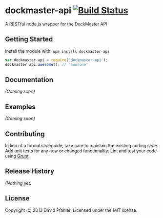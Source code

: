 # dockmaster-api [![Build Status](https://secure.travis-ci.org/excellenteasy/dockmaster-api.png?branch=master)](http://travis-ci.org/excellenteasy/dockmaster-api)

A RESTful node.js wrapper for the DockMaster API

## Getting Started
Install the module with: `npm install dockmaster-api`

```javascript
var dockmaster-api = require('dockmaster-api');
dockmaster-api.awesome(); // "awesome"
```

## Documentation
_(Coming soon)_

## Examples
_(Coming soon)_

## Contributing
In lieu of a formal styleguide, take care to maintain the existing coding style. Add unit tests for any new or changed functionality. Lint and test your code using [Grunt](http://gruntjs.com/).

## Release History
_(Nothing yet)_

## License
Copyright (c) 2013 David Pfahler. Licensed under the MIT license.
